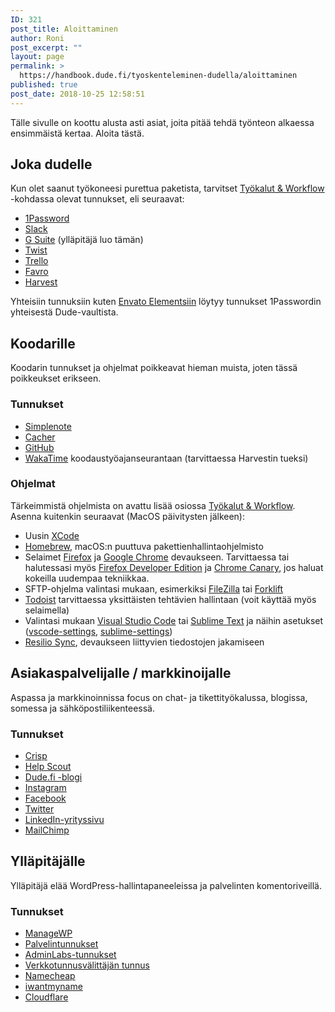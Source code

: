 ```yaml
---
ID: 321
post_title: Aloittaminen
author: Roni
post_excerpt: ""
layout: page
permalink: >
  https://handbook.dude.fi/tyoskenteleminen-dudella/aloittaminen
published: true
post_date: 2018-10-25 12:58:51
---
```

Tälle sivulle on koottu alusta asti asiat, joita pitää tehdä työnteon alkaessa ensimmäistä kertaa. Aloita tästä.

<h2>Joka dudelle</h2>
Kun olet saanut työkoneesi purettua paketista, tarvitset <a href="https://handbook.dude.fi/tyoskenteleminen-dudella/tyokalut-workflow">Työkalut &amp; Workflow</a> -kohdassa olevat tunnukset, eli seuraavat:

<ul>
    <li><a href="https://www.1password.com/">1Password</a></li>
    <li><a href="https://www.slack.com/">Slack</a></li>
    <li><a href="https://admin.google.com/">G Suite</a> (ylläpitäjä luo tämän)</li>
    <li><a href="https://twist.com/">Twist</a></li>
    <li><a href="https://www.trello.com/">Trello</a></li>
    <li><a href="https://favro.com/">Favro</a></li>
    <li><a href="https://dudet.harvestapp.com/">Harvest</a></li>
</ul>

Yhteisiin tunnuksiin kuten <a href="https://elements.envato.com/">Envato Elementsiin</a> löytyy tunnukset 1Passwordin yhteisestä Dude-vaultista.

<h2>Koodarille</h2>

Koodarin tunnukset ja ohjelmat poikkeavat hieman muista, joten tässä poikkeukset erikseen.

<h3>Tunnukset</h3>
<ul>
    <li><a href="https://simplenote.com/">Simplenote</a></li>
    <li><a href="https://www.cacher.io">Cacher</a></li>
    <li><a href="https://github.com/digitoimistodude">GitHub</a></li>
 	<li><a href="https://wakatime.com">WakaTime</a> koodaustyöajanseurantaan (tarvittaessa Harvestin tueksi)</li>
</ul>

<h3>Ohjelmat</h3>
Tärkeimmistä ohjelmista on avattu lisää osiossa <a href="https://handbook.dude.fi/tyoskenteleminen-dudella/tyokalut-workflow">Työkalut &amp; Workflow</a>. Asenna kuitenkin seuraavat (MacOS päivitysten jälkeen):
<ul>
 	<li>Uusin <a href="https://itunes.apple.com/fi/app/xcode/id497799835?mt=12">XCode</a></li>
 	<li><a href="https://brew.sh/index_fi">Homebrew</a>, macOS:n puuttuva pakettienhallintaohjelmisto</li>
 	<li>Selaimet <a href="https://www.firefox.com">Firefox</a> ja <a href="https://www.google.com/chrome/">Google Chrome</a> devaukseen. Tarvittaessa tai halutessasi myös <a href="https://www.mozilla.org/en-US/firefox/developer/">Firefox Developer Edition</a> ja <a href="https://www.google.com/chrome/canary/">Chrome Canary</a>, jos haluat kokeilla uudempaa tekniikkaa.</li>
 	<li>SFTP-ohjelma valintasi mukaan, esimerkiksi <a href="https://filezilla-project.org/">FileZilla</a> tai <a href="https://binarynights.com/">Forklift</a></li>
 	<li><a href="https://todoist.com/">Todoist</a> tarvittaessa yksittäisten tehtävien hallintaan (voit käyttää myös selaimella)</li>
 	<li>Valintasi mukaan <a href="https://code.visualstudio.com/">Visual Studio Code</a> tai <a href="https://www.sublimetext.com">Sublime Text</a> ja näihin asetukset (<a href="https://github.com/ronilaukkarinen/vscode-settings" class="github">vscode-settings</a>, <a href="https://github.com/digitoimistodude/sublime-settings" class="sublime-settings">sublime-settings</a>)</li>
 	<li><a href="https://www.resilio.com/individuals/">Resilio Sync</a>, devaukseen liittyvien tiedostojen jakamiseen</li>
</ul>
<h2>Asiakaspalvelijalle / markkinoijalle</h2>

Aspassa ja markkinoinnissa focus on chat- ja tikettityökalussa, blogissa, somessa ja sähköpostiliikenteessä.

<h3>Tunnukset</h3>
<ul>
 	<li><a href="https://crisp.chat">Crisp</a></li>
 	<li><a href="https://www.helpscout.com/">Help Scout</a></li>
 	<li><a href="https://www.dude.fi/blogi">Dude.fi -blogi</a></li>
 	<li><a href="https://instagram.com/digitoimistodude/">Instagram</a></li>
 	<li><a href="https://www.facebook.com/digitoimistodude/">Facebook</a></li>
 	<li><a href="https://www.twitter.com/dudetoimisto/">Twitter</a></li>
 	<li><a href="https://www.linkedin.com/company/digitoimisto-dude-oy/">LinkedIn-yrityssivu</a></li>
 	<li><a href="https://mailchimp.com/">MailChimp</a></li>
</ul>
<h2>Ylläpitäjälle</h2>

Ylläpitäjä elää WordPress-hallintapaneeleissa ja palvelinten komentoriveillä.

<h3>Tunnukset</h3>
<ul>
 	<li><a href="https://orion.managewp.com/dashboard/">ManageWP</a></li>
 	<li><a href="https://handbook.dude.fi/palvelimet">Palvelintunnukset</a></li>
 	<li><a href="https://dashboard.adminlabs.com">AdminLabs-tunnukset</a></li>
 	<li><a href="https://registry.domain.fi/s/">Verkkotunnusvälittäjän tunnus</a></li>
 	<li><a href="https://www.namecheap.com/">Namecheap</a></li>
    <li><a href="https://iwantmyname.com/">iwantmyname</a></li>
 	<li><a href="https://www.cloudflare.com/">Cloudflare</a></li>
</ul>
